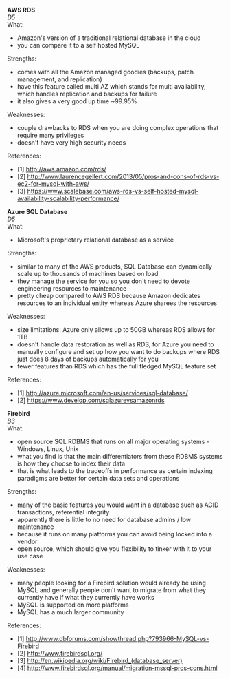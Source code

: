 
**AWS RDS**   
*D5*  
What:
- Amazon's version of a traditional relational database in the cloud 
- you can compare it to a self hosted MySQL 

Strengths:  
- comes with all the Amazon managed goodies (backups, patch management, and replication)
- have this feature called multi AZ which stands for multi availability, which handles replication and backups for failure 
- it also gives a very good up time ~99.95% 

Weaknesses:  
- couple drawbacks to RDS when you are doing complex operations that require many privileges 
- doesn't have very high security needs 
 
References:  
- [1] http://aws.amazon.com/rds/
- [2] http://www.laurencegellert.com/2013/05/pros-and-cons-of-rds-vs-ec2-for-mysql-with-aws/
- [3] https://www.scalebase.com/aws-rds-vs-self-hosted-mysql-availability-scalability-performance/


**Azure SQL Database**  
*D5*  
What:
- Microsoft's proprietary relational database as a service 

Strengths:
- similar to many of the AWS products, SQL Database can dynamically scale up to thousands of machines based on load 
- they manage the service for you so you don't need to devote engineering resources to maintenance 
- pretty cheap compared to AWS RDS because Amazon dedicates resources to an individual entity whereas Azure sharees the resources 

Weaknesses:
- size limitations: Azure only allows up to 50GB whereas RDS allows for 1TB 
- doesn't handle data restoration as well as RDS, for Azure you need to manually configure and set up how you want to do backups where RDS just does 8 days of backups automatically for you 
- fewer features than RDS which has the full fledged MySQL feature set 

References: 
- [1] http://azure.microsoft.com/en-us/services/sql-database/
- [2] https://www.develop.com/sqlazurevsamazonrds



**Firebird**  
*B3*  
What:
- open source SQL RDBMS that runs on all major operating systems - Windows, Linux, Unix 
- what you find is that the main differentiators from these RDBMS systems is how they choose to index their data 
- that is what leads to the tradeoffs in performance as certain indexing paradigms are better for certain data sets and operations 

Strengths:
- many of the basic features you would want in a database such as ACID transactions, referential integrity
- apparently there is little to no need for database admins / low maintenance 
- because it runs on many platforms you can avoid being locked into a vendor 
- open source, which should give you flexibility to tinker with it to your use case 

Weaknesses:
- many people looking for a Firebird solution would already be using MySQL and generally people don't want to migrate from what they currently have if what they currently have works 
- MySQL is supported on more platforms
- MySQL has a much larger community 

References:
- [1] http://www.dbforums.com/showthread.php?793966-MySQL-vs-Firebird
- [2] http://www.firebirdsql.org/
- [3] http://en.wikipedia.org/wiki/Firebird_(database_server)
- [4] http://www.firebirdsql.org/manual/migration-mssql-pros-cons.html


